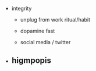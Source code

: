 - integrity
	 - unplug from work ritual/habit

	 - dopamine fast

	 - social media / twitter


- higmpopis
	 - 

